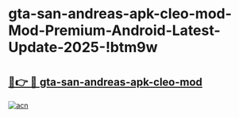 # gta-san-andreas-apk-cleo-mod-Mod-Premium-Android-Latest-Update-2025-!btm9w

# <h2><a href="https://e54gvl.esa.edu.pl?title=gta-san-andreas-apk-cleo-mod&ref=btm9w">🔗👉 🔴 gta-san-andreas-apk-cleo-mod</a></h2>

[![acn](https://github.com/user-attachments/assets/0f9c940e-d8b0-45ae-aac7-cd30a18b3e1c)](https://e54gvl.esa.edu.pl?title=gta-san-andreas-apk-cleo-mod&ref=btm9w)

